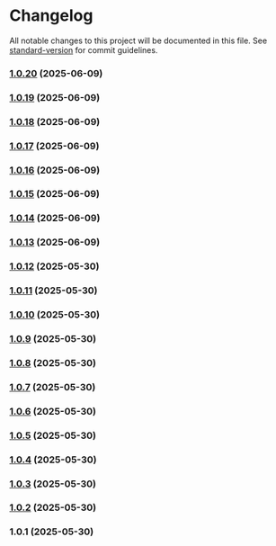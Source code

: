 # Changelog

All notable changes to this project will be documented in this file. See [standard-version](https://github.com/conventional-changelog/standard-version) for commit guidelines.

### [1.0.20](https://github.com/w3llcod3/shared-types/compare/v1.0.19...v1.0.20) (2025-06-09)

### [1.0.19](https://github.com/w3llcod3/shared-types/compare/v1.0.18...v1.0.19) (2025-06-09)

### [1.0.18](https://github.com/w3llcod3/shared-types/compare/v1.0.17...v1.0.18) (2025-06-09)

### [1.0.17](https://github.com/w3llcod3/shared-types/compare/v1.0.16...v1.0.17) (2025-06-09)

### [1.0.16](https://github.com/w3llcod3/shared-types/compare/v1.0.15...v1.0.16) (2025-06-09)

### [1.0.15](https://github.com/w3llcod3/shared-types/compare/v1.0.14...v1.0.15) (2025-06-09)

### [1.0.14](https://github.com/w3llcod3/shared-types/compare/v1.0.13...v1.0.14) (2025-06-09)

### [1.0.13](https://github.com/w3llcod3/shared-types/compare/v1.0.12...v1.0.13) (2025-06-09)

### [1.0.12](https://github.com/w3llcod3/shared-types/compare/v1.0.11...v1.0.12) (2025-05-30)

### [1.0.11](https://github.com/w3llcod3/shared-types/compare/v1.0.20...v1.0.11) (2025-05-30)

### [1.0.10](https://github.com/w3llcod3/shared-types/compare/v1.0.9...v1.0.10) (2025-05-30)

### [1.0.9](https://github.com/w3llcod3/shared-types/compare/v1.0.8...v1.0.9) (2025-05-30)

### [1.0.8](https://github.com/w3llcod3/shared-types/compare/v1.0.7...v1.0.8) (2025-05-30)

### [1.0.7](https://github.com/w3llcod3/shared-types/compare/v1.0.6...v1.0.7) (2025-05-30)

### [1.0.6](https://github.com/w3llcod3/shared-types/compare/v1.0.5...v1.0.6) (2025-05-30)

### [1.0.5](https://github.com/w3llcod3/shared-types/compare/v1.0.4...v1.0.5) (2025-05-30)

### [1.0.4](https://github.com/w3llcod3/shared-types/compare/v1.0.3...v1.0.4) (2025-05-30)

### [1.0.3](https://github.com/w3llcod3/shared-types/compare/v1.0.2...v1.0.3) (2025-05-30)

### [1.0.2](https://github.com/w3llcod3/shared-types/compare/v1.0.1...v1.0.2) (2025-05-30)

### 1.0.1 (2025-05-30)
